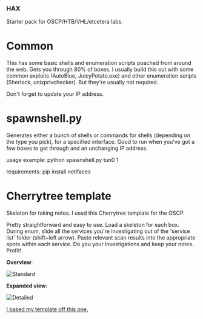 ### HAX
Starter pack for OSCP/HTB/VHL/etcetera labs.

# Common 
This has some basic shells and enumeration scripts poached from around the web. Gets you through 80% of boxes. I usually build this out with some common exploits (AutoBlue, JuicyPotato.exe) and other enumeration scripts (Sherlock, unixprivchecker). But they're usually not required.

Don't forget to update your IP address.

# spawnshell.py 

Generates either a bunch of shells or commands for shells (depending on the type you pick), for a specified interface. Good to run when you've got a few boxes to get through and an unchanging IP address.

usage example: python spawnshell.py tun0 1

requirements: pip install netifaces

# Cherrytree template

Skeleton for taking notes. I used this Cherrytree template for the OSCP.

Pretty straightforward and easy to use. Load a skeleton for each box. During enum, slide all the services you're investigating out of the 'service list' folder (shift+left arrow). Paste relevant scan results into the appropriate spots within each service. Do you your investigations and keep your notes. Profit!

**Overview**:

![Standard](https://github.com/unmeg/hax/blob/master/screenshots/basic.PNG)

**Expanded view**:

![Detailed](https://github.com/unmeg/hax/blob/master/screenshots/expanded.PNG)

[I based my template off this one.](https://411hall.github.io/assets/files/CTF_template.ctb)
